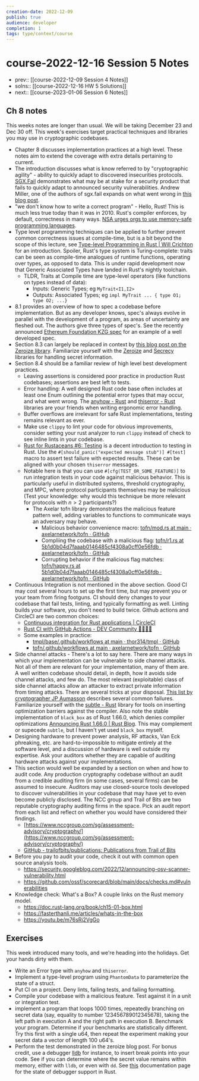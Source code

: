 ```yaml
---
creation-date: 2022-12-09
publish: true
audience: developer
completion: 1
tags: type/context/course
---
```

# course-2022-12-16 Session 5 Notes
- prev:: [[course-2022-12-09 Session 4 Notes]]
- solns:: [[course-2022-12-16 HW 5 Solutions]]
- next:: [[course-2023-01-06 Session 6 Notes]]

## Ch 8 notes
This weeks notes are longer than usual. We will be taking December 23 and Dec 30 off. This week's exercises target practical techniques and libraries you may use in cryptographic codebases.

- Chapter 8 discusses implementation practices at a high level. These notes aim to extend the coverage with extra details pertaining to current.
- The introduction discusses what is know referred to by "cryptographic agility" - ability to quickly adapt to discovered insecurities protocols. [SGX.Fail](http://sgx.fail/) demonstrates what may be at stake for a security product that fails to quickly adapt to announced security vulnerabilities. Andrew Miller, one of the authors of sgx.fail expands on what went wrong in [this blog post](https://medium.com/initc3org/tee-based-smart-contracts-and-sealing-pitfalls-eccd5d751329).
- "we don't know how to write a correct program" - Hello, Rust! This is much less true today than it was in 2010. Rust's compiler enforces, by default, correctness in many ways. [NSA urges orgs to use memory-safe programming languages](https://www.theregister.com/2022/11/11/nsa_urges_orgs_to_use/).
- Type level programming techniques can be applied to further prevent common correctness issues at compile-time, but is a bit beyond the scope of this lecture, see [Type-level Programming in Rust | Will Crichton](https://willcrichton.net/notes/type-level-programming/) for an introduction. Spoiler, Rust's type system is Turing-complete: traits can be seen as compile-time analogues of runtime functions, operating over types, as opposed to data. This is under rapid development now that Generic Associated Types have landed in Rust's nightly toolchain.
    -  TLDR, Traits at Compile time are type-level operators (like functions on types instead of data):
        - Inputs: Generic Types; eg `MyTrait<I1,I2>`
        - Outputs: Associated Types; eg `impl MyTrait ... { type O1; type O2; ...}`
- 8.1 provides an overview of how to spec a codebase before implementation. But as any developer knows, spec's always evolve in parallel with the development of a program, as areas of uncertainty are fleshed out. The authors give three types of spec's. See the recently announced [Ethereum Foundation KZG spec](https://github.com/ethereum/kzg-ceremony-specs/) for an example of a well developed spec.
- Section 8.3 can largely be replaced in context by [this blog post on the Zeroize library](https://benma.github.io/2020/10/16/rust-zeroize-move.html). Familiarize yourself with the [Zeroize](https://docs.rs/zeroize/latest/zeroize/index.html) and [Secrecy](https://docs.rs/secrecy/latest/secrecy/) libraries for handling secret information.
- Section 8.4 should be a familiar review of high level best development practices.
    - Leaving assertions is considered poor practice in production Rust codebases; assertions are best left to tests.
    - Error handling: A well designed Rust code base often includes at least one Enum outlining the potential error types that may occur, and what went wrong. The [anyhow - Rust](https://docs.rs/anyhow/latest/anyhow/)  and [thiserror - Rust](https://docs.rs/thiserror/1.0.37/thiserror/) libraries are your friends when writing ergonomic error handling.
    - Buffer overflows are irrelevant for safe Rust implementations, testing remains relevant as ever.
    - Make use `clippy` to lint your code for obvious improvements, consider setting your rust analyzer to run `clippy` instead of check to see inline lints in your codebase.
    - [Rust for Rustaceans #6: Testing](https://www.blog.khrynczenko.com/posts/post-2022-09-22-rust-testing/) is a decent introduction to testing in Rust. Use the `#[should_panic("expected message stub")] #[test]` macro to assert test failure with expected results. These can be aligned with your chosen `thiserror` messages.
    - Notable here is that you can use `#[cfg(TEST_OR_SOME_FEATURE)]` to run integration tests in your code against malicious behavior. This is particularly useful in distributed systems, threshold cryptography, and MPC, where protocol participants themselves may be malicious (Test your knowledge: why would this technique be more relevant for protocols with $n>2$ participants?)
        - The Axelar tofn library demonstrates the malicious feature pattern well, adding variables to functions to communicate ways an adversary may behave.
            - Malicious behavior convenience macro: [tofn/mod.rs at main · axelarnetwork/tofn · GitHub](https://github.com/axelarnetwork/tofn/blob/main/src/gg20/mod.rs)
            - Compliing the codebase with a malicious flag: [tofn/r1.rs at 5b1d0b04d7faaab0146485cf4308a0cff0e56fdb · axelarnetwork/tofn · GitHub](https://github.com/axelarnetwork/tofn/blob/5b1d0b04d7faaab0146485cf4308a0cff0e56fdb/src/gg20/sign/r1.rs#L37)
            - Corrupting behavior if the malicious flag matches:  [tofn/happy.rs at 5b1d0b04d7faaab0146485cf4308a0cff0e56fdb · axelarnetwork/tofn · GitHub](https://github.com/axelarnetwork/tofn/blob/5b1d0b04d7faaab0146485cf4308a0cff0e56fdb/src/gg20/sign/r3/happy.rs#L194)
- Continuous Integration is not mentioned in the above section. Good CI may cost several hours to set up the first time, but may prevent you or your team from firing footguns. CI should deny changes to your codebase that fail tests, linting, and typically formatting as well. Linting builds your software, you don't need to build twice. Github actions and CircleCI are two common choices:
    - [Continuous integration for Rust applications | CircleCI](https://circleci.com/blog/rust-ci/)
    - [Rust CI with GitHub Actions - DEV Community 👩‍💻👨‍💻](https://dev.to/bampeers/rust-ci-with-github-actions-1ne9)
    - Some examples in practice:
        - [tmpl/base/.github/workflows at main · thor314/tmpl · GitHub](https://github.com/thor314/tmpl/tree/43724bedbec3b8fe6a0e4915e607fc3190907475/base/.github/workflows)
        - [tofn/.github/workflows at main · axelarnetwork/tofn · GitHub](https://github.com/axelarnetwork/tofn/tree/main/.github/workflows)
- Side channel attacks - There's a lot to say here. There are many ways in which your implementation can be vulnerable to side channel attacks. Not all of them are relevant for your implementation, many of them are. A well written codebase should detail, in depth, how it avoids side channel attacks, and few do. The most relevant (exploitable) class of side channel attacks allow an attacker to extract private information from timing attacks. There are several tricks at your disposal. [This list by cryptographer JP Aumasson](https://github.com/veorq/cryptocoding) describes several common failures. Familiarize yourself with the [subtle - Rust](https://docs.rs/subtle/latest/subtle/) library for tools on inserting optimization barriers against the compiler. Also note the stable implementation of `black_box` as of Rust 1.66.0, which denies compiler optimizations [Announcing Rust 1.66.0 | Rust Blog](https://blog.rust-lang.org/2022/12/15/Rust-1.66.0.html). This may complement or supecede `subtle`, but I haven't yet used `black_box` myself.
- Designing hardware to prevent power analysis, RF attacks, Van Eck phreaking, etc. are hard-to-impossible to mitigate entirely at the software level, and a discussion of hardware is well outside my expertise. Ask your auditors whether they are capable of auditing hardware attacks against your implementations.
- This section would well be expanded by a section on when and how to audit code. Any production cryptography codebase without an audit from a credible auditing firm (in some cases, several firms) can be assumed to insecure. Auditors may use closed-source tools developed to discover vulnerabilities in your codebase that may have yet to even become publicly disclosed. The NCC group and Trail of Bits are two reputable cryptography auditing firms in the space. Pick an audit report from each list and reflect on whether you would have considered their findings.
    - [https://www.nccgroup.com/sg/assessment-advisory/cryptography/](https://www.nccgroup.com/sg/assessment-advisory/cryptography/)
    - [GitHub - trailofbits/publications: Publications from Trail of Bits](https://github.com/trailofbits/publications#security-reviews)
- Before you pay to audit your code, check it out with common open source analysis tools.
    - https://security.googleblog.com/2022/12/announcing-osv-scanner-vulnerability.html
    - https://github.com/ossf/scorecard/blob/main/docs/checks.md#vulnerabilities
- Knowledge check: What's a Box? A couple links on the Rust memory model.
    - https://doc.rust-lang.org/book/ch15-01-box.html
    - https://fasterthanli.me/articles/whats-in-the-box
    - https://youtu.be/m76sRj2VgGo

## Exercises
This week introduced many tools, and we're heading into the holidays. Get your hands dirty with them.
- Write an Error type with `anyhow` and `thiserror`.
- Implement a type-level program using `PhantomData` to parameterize the state of a struct.
- Put CI on a project. Deny lints, failing tests, and failing formatting.
- Compile your codebase with a malicious feature. Test against it in a unit or integration test.
- implement a program that loops 1000 times, repeatedly branching on secret data (say, equality to number 123456789012345678), taking the left path in execution A and the right path in execution B. Benchmark your program. Determine if your benchmarks are statistically different. Try this first with a single u64, then repeat the experiment making your secret data a vector of length 100 u64's.
- Perform the test demonstrated in the zeroize blog post. For bonus credit, use a debugger [lldb](https://marketplace.visualstudio.com/items?itemName=vadimcn.vscode-lldb) for instance, to insert break points into your code. See if you can determine where the secret value remains within memory, either with `lldb`, or even with `dd`. See [this](https://rustc-dev-guide.rust-lang.org/debugging-support-in-rustc.html) documentation page for the state of debugger support in Rust.

